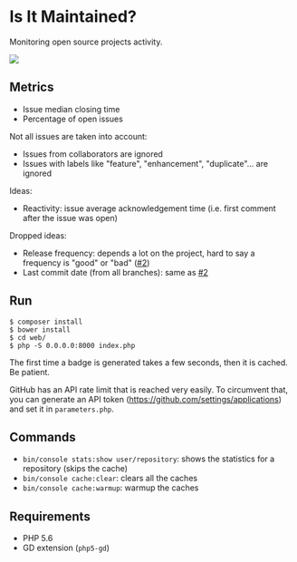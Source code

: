 # Is It Maintained?

Monitoring open source projects activity.

![](web/img/dude.png)

## Metrics

- Issue median closing time
- Percentage of open issues

Not all issues are taken into account:

- Issues from collaborators are ignored
- Issues with labels like "feature", "enhancement", "duplicate"… are ignored

Ideas:

- Reactivity: issue average acknowledgement time (i.e. first comment after the issue was open)

Dropped ideas:

- Release frequency: depends a lot on the project, hard to say a frequency is "good" or "bad" ([#2](https://github.com/mnapoli/Maintained/issues/2))
- Last commit date (from all branches): same as [#2](https://github.com/mnapoli/Maintained/issues/2)

## Run

    $ composer install
    $ bower install
    $ cd web/
    $ php -S 0.0.0.0:8000 index.php

The first time a badge is generated takes a few seconds, then it is cached. Be patient.

GitHub has an API rate limit that is reached very easily. To circumvent that, you can generate an
API token (https://github.com/settings/applications) and set it in `parameters.php`.

## Commands

- `bin/console stats:show user/repository`: shows the statistics for a repository (skips the cache)
- `bin/console cache:clear`: clears all the caches
- `bin/console cache:warmup`: warmup the caches

## Requirements

- PHP 5.6
- GD extension (`php5-gd`)
